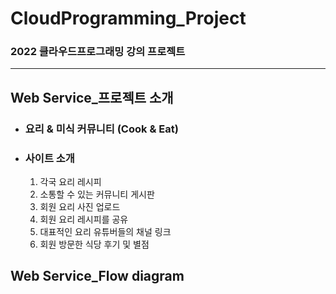 # CloudProgramming_Project

### 2022 클라우드프로그래밍 강의 프로젝트



---

## Web Service_프로젝트 소개


* ### 요리 & 미식 커뮤니티 (Cook & Eat)


* ### 사이트 소개

  1. 각국 요리 레시피
  2. 소통할 수 있는 커뮤니티 게시판
  3. 회원 요리 사진 업로드
  4. 회원 요리 레시피를 공유
  5. 대표적인 요리 유튜버들의 채널 링크
  6. 회원 방문한 식당 후기 및 별점



## Web Service_Flow diagram

